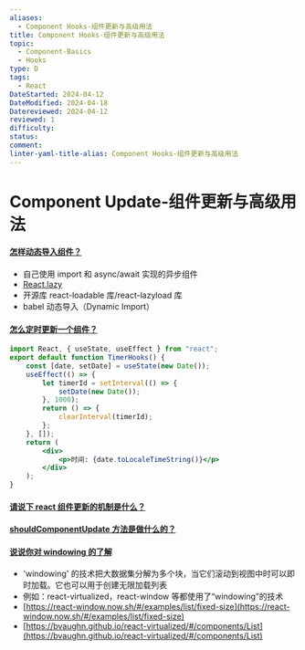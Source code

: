 ```yaml
---
aliases:
  - Component Hooks-组件更新与高级用法
title: Component Hooks-组件更新与高级用法
topic:
  - Component-Basics
  - Hooks
type: D
tags:
  - React
DateStarted: 2024-04-12
DateModified: 2024-04-18
Datereviewed: 2024-04-12
reviewed: 1
difficulty: 
status: 
comment: 
linter-yaml-title-alias: Component Hooks-组件更新与高级用法
---
```


# Component Update-组件更新与高级用法

#### [怎样动态导入组件？](https://github.com/haizlin/fe-interview/issues/895)

- 自己使用 import 和 async/await 实现的异步组件
- [React.lazy](https://reactjs.org/docs/code-splitting.html#reactlazy)
- 开源库 react-loadable 库/react-lazyload 库
- babel 动态导入（Dynamic Import）

#### [怎么定时更新一个组件？](https://github.com/haizlin/fe-interview/issues/883)

```jsx
import React, { useState, useEffect } from "react";
export default function TimerHooks() {
	const [date, setDate] = useState(new Date());
	useEffect(() => {
		let timerId = setInterval(() => {
			setDate(new Date());
		}, 1000);
		return () => {
			clearInterval(timerId);
		};
	}, []);
	return (
		<div>
			<p>时间: {date.toLocaleTimeString()}</p>
		</div>
	);
}
```

#### [请说下 react 组件更新的机制是什么？](https://github.com/haizlin/fe-interview/issues/815)

#### [shouldComponentUpdate 方法是做什么的？](https://github.com/haizlin/fe-interview/issues/693)

#### [说说你对 windowing 的了解](https://github.com/haizlin/fe-interview/issues/935)

- 'windowing' 的技术把大数据集分解为多个块，当它们滚动到视图中时可以即时加载。它也可以用于创建无限加载列表
- 例如：react-virtualized，react-window 等都使用了“windowing”的技术
- [https://react-window.now.sh/#/examples/list/fixed-size](https://react-window.now.sh/#/examples/list/fixed-size)
- [https://bvaughn.github.io/react-virtualized/#/components/List](https://bvaughn.github.io/react-virtualized/#/components/List)





